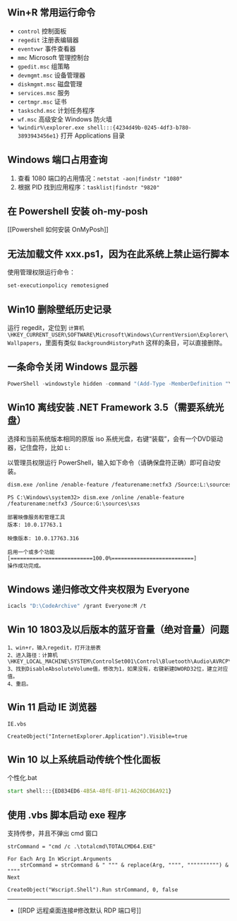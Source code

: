 ## Win+R 常用运行命令

- `control` 控制面板
- `regedit` 注册表编辑器
- `eventvwr` 事件查看器
- `mmc` Microsoft 管理控制台
- `gpedit.msc` 组策略
- `devmgmt.msc` 设备管理器
- `diskmgmt.msc` 磁盘管理
- `services.msc` 服务
- `certmgr.msc` 证书
- `taskschd.msc` 计划任务程序
- `wf.msc` 高级安全 Windows 防火墙
- `%windir%\explorer.exe shell:::{4234d49b-0245-4df3-b780-3893943456e1}` 打开 Applications 目录

## Windows 端口占用查询

1. 查看 1080 端口的占用情况：`netstat -aon|findstr "1080"`
2. 根据 PID 找到应用程序：`tasklist|findstr "9820"`

## 在 Powershell 安装 oh-my-posh
[[Powershell 如何安装 OnMyPosh]]

## 无法加载文件 xxx.ps1，因为在此系统上禁止运行脚本
使用管理权限运行命令：
```sh
set-executionpolicy remotesigned
```


## Win10 删除壁纸历史记录

运行 regedit，定位到 `计算机\HKEY_CURRENT_USER\SOFTWARE\Microsoft\Windows\CurrentVersion\Explorer\Wallpapers`，里面有类似 `BackgroundHistoryPath` 这样的条目，可以直接删除。

## 一条命令关闭 Windows 显示器

```powershell
PowerShell -windowstyle hidden -command "(Add-Type -MemberDefinition "\"[DllImport(\"\"user32.dll\"\")]`npublic static extern int SendMessage(int hWnd, int hMsg, int wParam, int lParam);"\" -Name \"Win32SendMessage\" -Namespace Win32Functions -PassThru)::SendMessage(0xffff, 0x0112, 0xF170, 2)"
```

## Win10 离线安装 .NET Framework 3.5（需要系统光盘）

选择和当前系统版本相同的原版 iso 系统光盘，右键“装载”，会有一个DVD驱动器，记住盘符，比如 `L:`

以管理员权限运行 PowerShell，输入如下命令（请确保盘符正确）即可自动安装。

```sh
dism.exe /online /enable-feature /featurename:netfx3 /Source:L:\sources\sxs
```

```
PS C:\Windows\system32> dism.exe /online /enable-feature /featurename:netfx3 /Source:G:\sources\sxs

部署映像服务和管理工具
版本: 10.0.17763.1

映像版本: 10.0.17763.316

启用一个或多个功能
[==========================100.0%==========================]
操作成功完成。
```

## Windows 递归修改文件夹权限为 Everyone

```sh
icacls "D:\CodeArchive" /grant Everyone:M /t
```

## Win 10 1803及以后版本的蓝牙音量（绝对音量）问题

```
1、win+r，输入regedit，打开注册表
2、进入路径：计算机\HKEY_LOCAL_MACHINE\SYSTEM\ControlSet001\Control\Bluetooth\Audio\AVRCP\CT
3、找到DisableAbsoluteVolume值，修改为1，如果没有，右键新建DWORD32位，建立对应值。
4、重启。
```


## Win 11 启动 IE 浏览器

`IE.vbs`
```vbs
CreateObject("InternetExplorer.Application").Visible=true
```

## Win 10 以上系统启动传统个性化面板

个性化.bat
```bat
start shell:::{ED834ED6-4B5A-4BfE-8F11-A626DCB6A921}
```

## 使用 .vbs 脚本启动 exe 程序

支持传参，并且不弹出 cmd 窗口

```vbs
strCommand = "cmd /c .\totalcmd\TOTALCMD64.EXE"

For Each Arg In WScript.Arguments
    strCommand = strCommand & " """ & replace(Arg, """", """""""""") & """"
Next

CreateObject("Wscript.Shell").Run strCommand, 0, false
```

---

- [[RDP 远程桌面连接#修改默认 RDP 端口号]]